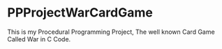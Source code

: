 # PPProjectWarCardGame
This is my Procedural Programming Project, The well known Card Game Called War in C Code.
